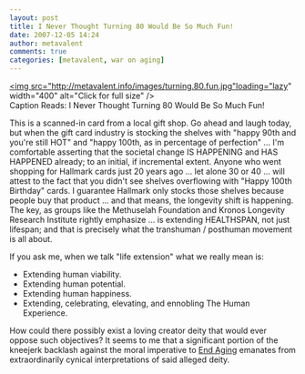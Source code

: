 ```yaml
---
layout: post
title: I Never Thought Turning 80 Would Be So Much Fun!
date: 2007-12-05 14:24
author: metavalent
comments: true
categories: [metavalent, war on aging]
---
```

<a href="http://metavalent.info/images/turning.80.fun.jpg"><img src="http://metavalent.info/images/turning.80.fun.jpg"loading="lazy" width="400" alt="Click for full size" /></a><br />Caption Reads: I Never Thought Turning 80 Would Be So Much Fun!

This is a scanned-in card from a local gift shop. Go ahead and laugh today, but when the gift card industry is stocking the shelves with "happy 90th and you're still HOT" and "happy 100th, as in percentage of perfection" ... I'm comfortable asserting that the societal change IS HAPPENING and HAS HAPPENED already; to an initial, if incremental extent.  Anyone who went shopping for Hallmark cards just 20 years ago ... let alone 30 or 40 ... will attest to the fact that you didn't see shelves overflowing with "Happy 100th Birthday" cards. I guarantee Hallmark only stocks those shelves because people buy that product ... and that means, the longevity shift is happening.  The key, as groups like the Methuselah Foundation and Kronos Longevity Research Institute rightly emphasize ... is extending HEALTHSPAN, not just lifespan; and that is precisely what the transhuman / posthuman movement is all about.

If you ask me, when we talk "life extension" what we really mean is:

<ul>
	<li>Extending human viability.</li>
	<li>Extending human potential.</li>
	<li>Extending human happiness.</li>
	<li>Extending, celebrating, elevating, and ennobling The Human Experience.</li>
</ul>
How could there possibly exist a loving creator deity that would ever oppose such objectives? It seems to me that a significant portion of the kneejerk backlash against the moral imperative to <a href="http://tinyurl.com/yrmqx9">End Aging</a> emanates from extraordinarily cynical interpretations of said alleged deity.
